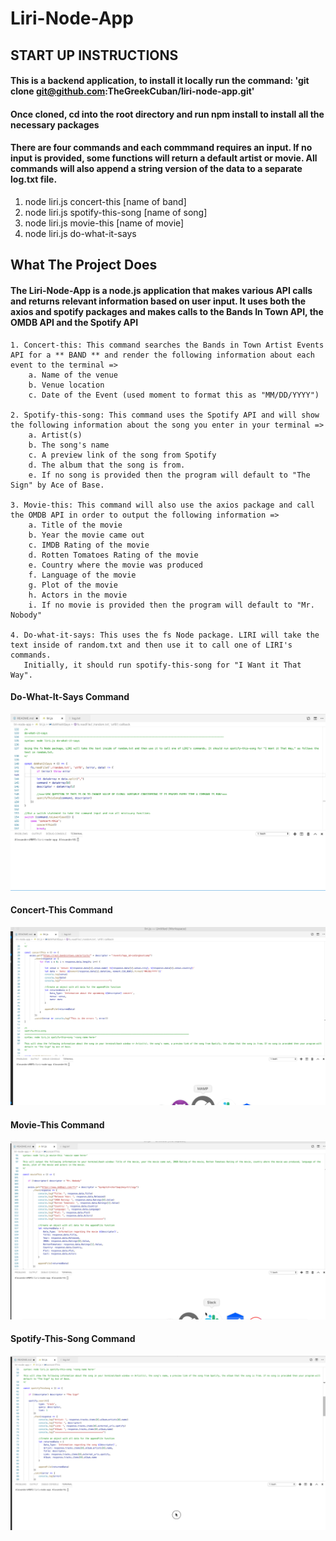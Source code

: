 # Liri-Node-App

## START UP INSTRUCTIONS

#### This is a backend application, to install it locally run the command: 'git clone git@github.com:TheGreekCuban/liri-node-app.git'
#### Once cloned, cd into the root directory and run npm install to install all the necessary packages

#### There are four commands and each commmand requires an input. If no input is provided, some functions will return a default artist or movie. All commands will also append a string version of the data to a separate log.txt file.
   1. node liri.js concert-this [name of band]
   2. node liri.js spotify-this-song [name of song]
   3. node liri.js movie-this [name of movie]
   4. node liri.js do-what-it-says


## What The Project Does

#### The Liri-Node-App is a node.js application that makes various API calls and returns relevant information based on user input. It uses both the axios and spotify packages and makes calls to the Bands In Town API, the OMDB API and the Spotify API

    1. Concert-this: This command searches the Bands in Town Artist Events API for a ** BAND ** and render the following information about each event to the terminal =>
        a. Name of the venue
        b. Venue location
        c. Date of the Event (used moment to format this as "MM/DD/YYYY")

    2. Spotify-this-song: This command uses the Spotify API and will show the following information about the song you enter in your terminal =>
        a. Artist(s)
        b. The song's name
        c. A preview link of the song from Spotify
        d. The album that the song is from. 
        e. If no song is provided then the program will default to "The Sign" by Ace of Base.

    3. Movie-this: This command will also use the axios package and call the OMDB API in order to output the following information =>
        a. Title of the movie
        b. Year the movie came out
        c. IMDB Rating of the movie
        d. Rotten Tomatoes Rating of the movie 
        e. Country where the movie was produced
        f. Language of the movie
        g. Plot of the movie
        h. Actors in the movie
        i. If no movie is provided then the program will default to "Mr. Nobody" 

    4. Do-what-it-says: This uses the fs Node package. LIRI will take the text inside of random.txt and then use it to call one of LIRI's commands. 
       Initially, it should run spotify-this-song for "I Want it That Way".

 
#### Do-What-It-Says Command
![](do-what-it-says.gif)

#### Concert-This Command
![](concert-this.gif)

#### Movie-This Command
![](movie-this.gif)

#### Spotify-This-Song Command
![](spotify-this.gif)

